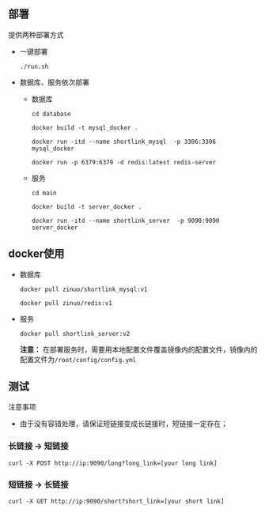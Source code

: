 ## 部署

提供两种部署方式
- 一键部署
  ```shell
  ./run.sh
  ```
- 数据库、服务依次部署
  - 数据库
      ```shell
      cd database
      ```
      
      ```shell
      docker build -t mysql_docker .
      ```
      ```shell
      docker run -itd --name shortlink_mysql  -p 3306:3306 mysql_docker
      ```
      ```shell
      docker run -p 6379:6379 -d redis:latest redis-server
      ```
  - 服务
      ```shell
      cd main
      ```
      ```shell
      docker build -t server_docker .
      ```  
      ```shell
      docker run -itd --name shortlink_server  -p 9090:9090 server_docker
      ```

## docker使用

- 数据库
    ```shell
    docker pull zinuo/shortlink_mysql:v1
    ```
    ```shell
    docker pull zinuo/redis:v1
    ```

- 服务
    ```shell
    docker pull shortlink_server:v2
    ```
    **注意：**
    在部署服务时，需要用本地配置文件覆盖镜像内的配置文件，镜像内的配置文件为`/root/config/config.yml`
## 测试

注意事项

- 由于没有容错处理，请保证短链接变成长链接时，短链接一定存在；

### 长链接 -> 短链接

```shell
curl -X POST http://ip:9090/long?long_link=[your long link]
```

### 短链接 -> 长链接

```shell
curl -X GET http://ip:9090/short?short_link=[your short link]
```